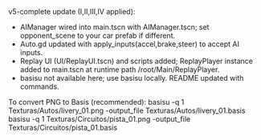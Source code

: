 

v5-complete update (I,II,III,IV applied):
- AIManager wired into main.tscn with AIManager.tscn; set opponent_scene to your car prefab if different.
- Auto.gd updated with apply_inputs(accel,brake,steer) to accept AI inputs.
- Replay UI (UI/ReplayUI.tscn) and scripts added; ReplayPlayer instance added to main.tscn at runtime path /root/Main/ReplayPlayer.
- basisu not available here; use basisu locally. README updated with commands.

To convert PNG to Basis (recommended):
basisu -q 1 Texturas/Autos/livery_01.png -output_file Texturas/Autos/livery_01.basis
basisu -q 1 Texturas/Circuitos/pista_01.png -output_file Texturas/Circuitos/pista_01.basis
